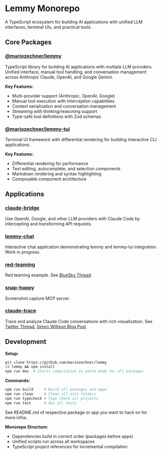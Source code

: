 # Lemmy Monorepo

A TypeScript ecosystem for building AI applications with unified LLM interfaces, terminal UIs, and practical tools.

## Core Packages

### [@mariozechner/lemmy](./packages/lemmy/)

TypeScript library for building AI applications with multiple LLM providers. Unified interface, manual tool handling, and conversation management across Anthropic Claude, OpenAI, and Google Gemini.

**Key Features:**

- Multi-provider support (Anthropic, OpenAI, Google)
- Manual tool execution with interception capabilities
- Context serialization and conversation management
- Streaming with thinking/reasoning support
- Type-safe tool definitions with Zod schemas

### [@mariozechner/lemmy-tui](./packages/lemmy-tui/)

Terminal UI framework with differential rendering for building interactive CLI applications.

**Key Features:**

- Differential rendering for performance
- Text editing, autocomplete, and selection components
- Markdown rendering and syntax highlighting
- Composable component architecture

## Applications

### [claude-bridge](./apps/claude-bridge/)

Use OpenAI, Google, and other LLM providers with Claude Code by intercepting and transforming API requests.

### [lemmy-chat](./apps/lemmy-chat/)

Interactive chat application demonstrating lemmy and lemmy-tui integration. Work in progress.

### [red-teaming](./apps/red-teaming/)

Red teaming example. See [BlueSky Thread](https://bsky.app/profile/badlogic.bsky.social/post/3lpz4hkziwc2c)

### [snap-happy](./apps/snap-happy/)

Screenshot capture MCP server.

### [claude-trace](./apps/claude-trace/)

Trace and analyze Claude Code conversations with rich visualization. See [Twitter Thread](https://nitter.net/badlogicgames/status/1929312803799576757#m), [Simon Willison Blog Post](https://simonwillison.net/2025/Jun/2/claude-trace/)

## Development

**Setup:**

```bash
git clone https://github.com/mariozechner/lemmy
cd lemmy && npm install
npm run dev  # Starts compilation in watch mode for all packages
```

**Commands:**

```bash
npm run build     # Build all packages and apps
npm run clean     # Clean all dist folders
npm run typecheck # Type check all projects
npm run test      # Run all tests
```

See README.md of respective package or app you want to hack on for more infos.

**Monorepo Structure:**

- Dependencies build in correct order (packages before apps)
- Unified scripts run across all workspaces
- TypeScript project references for incremental compilation
